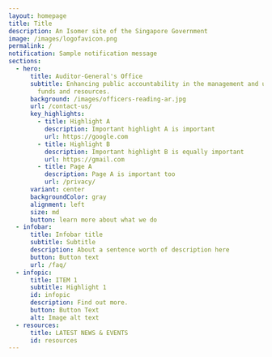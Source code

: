 ```yaml
---
layout: homepage
title: Title
description: An Isomer site of the Singapore Government
image: /images/logofavicon.png
permalink: /
notification: Sample notification message
sections:
  - hero:
      title: Auditor-General's Office
      subtitle: Enhancing public accountability in the management and use of public
        funds and resources.
      background: /images/officers-reading-ar.jpg
      url: /contact-us/
      key_highlights:
        - title: Highlight A
          description: Important highlight A is important
          url: https://google.com
        - title: Highlight B
          description: Important highlight B is equally important
          url: https://gmail.com
        - title: Page A
          description: Page A is important too
          url: /privacy/
      variant: center
      backgroundColor: gray
      alignment: left
      size: md
      button: learn more about what we do
  - infobar:
      title: Infobar title
      subtitle: Subtitle
      description: About a sentence worth of description here
      button: Button text
      url: /faq/
  - infopic:
      title: ITEM 1
      subtitle: Highlight 1
      id: infopic
      description: Find out more.
      button: Button Text
      alt: Image alt text
  - resources:
      title: LATEST NEWS & EVENTS
      id: resources
---
```

